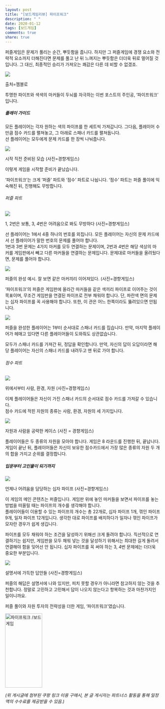 ```yaml
---
layout: post
title: "[보드게임리뷰] 파이프워크"
description: " "
date: 2020-01-12
tags: [보드게임]
comments: true
share: true
---
```


퍼즐게임은 문제가 풀리는 순간, 뿌듯함을 줍니다. 하지만 그 퍼즐게임에 경쟁 요소와 전략적 요소까지 더해진다면 문제를 풀고 난 뒤 느껴지는 뿌듯함은 더더욱 뒤로 멀어질 것입니다. 그 대신, 최종적인 승리가 가져오는 쾌감은 다른 데 비할 수 없겠죠.  

[![](https://post-phinf.pstatic.net/MjAyMDA2MjJfMSAg/MDAxNTkyODE5NDc5OTUy.I_gj_j1C1CNAdsLfVUyidBXCxwr6y2iwXPlrskwZhHcg.sRnAsIIvjnnGz71tv0t_gVP0IDOiD41wpFVX8eWfsV0g.JPEG/image_515326591592819462778.jpg?type=w1200)](https://post.naver.com/viewer/postView.nhn?volumeNo=28600032&memberNo=49631020#)

출처=젬블로

투명한 파이프와 색색의 마커들이 두뇌를 자극하는 이번 포스트의 주인공, ‘파이프워크’ 입니다.

##### 플레이 가이드

모든 플레이어는 각자 원하는 색의 파이프를 한 세트씩 가져갑니다. 그다음, 플레이어 수 만큼 점수 카드를 펼쳐놓고, 그 아래로 스패너 카드를 펼쳐둡니다.  
선 플레이어는 모두에게 문제 카드를 한 장씩 나눠줍니다.

[![](https://post-phinf.pstatic.net/MjAyMDA2MjJfNjEg/MDAxNTkyODE5NTU2OTEx.sfSkrmq1wnrviYm4X5drUrm-kHzvOQQoG6_eFnzwAuAg.-CO5baEapNSaOv296ITAqaAiHbdrcdzQgmhlI91vHI0g.JPEG/image_4983466371592819533363.jpg?type=w1200)](https://post.naver.com/viewer/postView.nhn?volumeNo=28600032&memberNo=49631020#)

시작 직전 준비된 모습 (사진=경향게임스)

이렇게 게임을 시작할 준비가 끝났습니다.  
  
‘파이프워크’는 크게 ‘퍼즐’ 파트와 ‘점수’ 파트로 나뉩니다. ‘점수’ 파트는 퍼즐 풀이에 익숙해진 뒤, 진행해도 무방합니다.  

###### 퍼즐 파트

[![](https://post-phinf.pstatic.net/MjAyMDA2MjJfMjQ3/MDAxNTkyODE5NjY5MTEz.FdIiz5q8JOG5wyQdgnn3xHb0nywM0dfiWeESVYNm0mgg.QAXLCB0t8dxZVKbPaKttghgS_pizOiDZUIsrK9PMPwQg.JPEG/image_5284370211592819653309.jpg?type=w1200)](https://post.naver.com/viewer/postView.nhn?volumeNo=28600032&memberNo=49631020#)

1, 2번은 보통, 3, 4번은 어려움으로 봐도 무방하다 (사진=경향게임스)

선 플레이어는 1에서 4중 하나의 번호를 외칩니다. 모든 플레이어는 자신의 문제 카드에서 선 플레이어가 말한 번호의 문제를 풀어야 합니다.  
1번과 3번 문제는 4가지 마커를 모두 연결하는 문제이며, 2번과 4번은 해당 색상의 마커를 게임판에서 빼고 다른 마커들을 연결하는 문제입니다. 문제대로 마커들을 올려뒀다면, 문제를 풀어야 합니다.  

[![](https://post-phinf.pstatic.net/MjAyMDA2MjJfNTcg/MDAxNTkyODE5OTI5NDY0.KkQEN_RUjijMCkoPCgzDpinGqftjNRkdQNyzPsIyI34g.w1eDQ0Ygryt0YOd90_uv6M540Q2Ho3pqqqPkqPO07b4g.JPEG/image_588449031592819725803.jpg?type=w1200)](https://post.naver.com/viewer/postView.nhn?volumeNo=28600032&memberNo=49631020#)

퍼즐의 완성 예시. 잘 보면 같은 마커끼리 이어져있다. (사진=경향게임스)

‘파이프워크’의 퍼즐은 게임판에 올라간 마커들을 같은 색끼리 파이프로 이어주는 것이 목표이며, 무조건 게임판을 연결된 파이프로 전부 채워야 합니다. 단, 파란색 면의 문제는 십자 파이프를 꼭 사용해야 합니다. 또한, 이 관은 어느 한쪽이라도 뚫려있으면 안됩니다.

[![](https://post-phinf.pstatic.net/MjAyMDA2MjJfMjQ5/MDAxNTkyODE5OTMzMTQ4.WfLPxC3fuqMbf7EGLfLZdxa-eg-KBZF-AmUELwxu1jwg.sPP0yP5x4VGCTnEF0qGDY9gHXE7XXzuTB1rMVF77CHwg.JPEG/image_511077181592819804696.jpg?type=w1200)](https://post.naver.com/viewer/postView.nhn?volumeNo=28600032&memberNo=49631020#)

퍼즐을 완성한 플레이어는 1부터 순서대로 스패너 카드를 집습니다. 만약, 마지막 플레이어가 헤매고 있다면 다른 플레이어들이 도와줘도 상관없습니다.  
  
모두가 스패너 카드를 가져간 뒤, 정답을 확인합니다. 만약, 자신의 답이 오답이라면 해당 플레이어는 자신의 스패너 카드를 내려두고 맨 뒤로 가야 합니다.

###### 점수 파트

[![](https://post-phinf.pstatic.net/MjAyMDA2MjJfNzgg/MDAxNTkyODE5OTM1MDIx.dZO5ipaPN7iv1pQ0JR2kNWv2P1-2bswpU9AbqS3YNpMg.A-FGLYJADDqoyaQo_m8yZ75loo5oJPbZoTFhJMW3VDcg.JPEG/image_1367014251592819837735.jpg?type=w1200)](https://post.naver.com/viewer/postView.nhn?volumeNo=28600032&memberNo=49631020#)

위에서부터 사람, 환경, 자원 (사진=경향게임스)

이제 플레이어들은 자신이 가진 스패너 카드의 순서대로 점수 카드를 가져갈 수 있습니다.  
점수 카드에 적힌 자원의 종류는 사람, 환경, 자원의 세 가지입니다.  

[![](https://post-phinf.pstatic.net/MjAyMDA2MjJfMTEg/MDAxNTkyODE5OTg2OTU4.NRVo0aJirz6zAJ_w0W8A21Ft5XQTFNt324p1fMHCEF8g.980hy8APCuEHEKe6MEWffKon0OGZIwwrBJuoVfq6D9Eg.JPEG/image_7142302991592819967660.jpg?type=w1200)](https://post.naver.com/viewer/postView.nhn?volumeNo=28600032&memberNo=49631020#)

자원과 사람을 공략한 케이스 (사진 = 경향게임스)

플레이어들은 두 종류의 자원을 모아야 합니다. 게임은 8 라운드를 진행한 뒤, 끝납니다. 게임이 끝난 뒤, 플레이어들은 자신이 보유한 점수카드에서 가장 많은 종류의 자원 두 개의 합을 가지고 순위를 결정합니다.

##### 입문부터 고인물이 되기까지

[![](https://post-phinf.pstatic.net/MjAyMDA2MjJfMjcx/MDAxNTkyODIwMDU1NDA1.pcZOGkLV-jlgXtPWIPzIWb8cwBd-tjXSTWhGnVEc7b0g.gHBpCst25xQebY348WIUpXz8IsxdjI3d3JevMCQu790g.JPEG/image_7968283351592820040548.jpg?type=w1200)](https://post.naver.com/viewer/postView.nhn?volumeNo=28600032&memberNo=49631020#)

언제나 어려움을 담당하는 십자 파이프 (사진=경향게임스)

이 게임의 메인 콘텐츠는 퍼즐입니다. 게임판 위에 놓인 마커들을 보면서 파이프를 놓는 방법을 떠올릴 때는 파이프의 개수를 생각해야 합니다.  
플레이어들이 이용할 수 있는 파이프의 개수는 총 22개로, 십자 파이프 1개, 꺾인 파이프 9개, 일자 파이프 12개입니다. 생각한 대로 파이프를 배치하다가 일자나 꺾인 파이프가 모자란 경우가 쉽게 생깁니다.  
  
파이프를 모두 채워야 하는 조건을 달성하기 위해선 크게 돌려야 합니다. 직선적으로 연결하기는 쉽지만, 게임판을 모두 채워 넣는 것을 달성하기 위해서는 최대한 길게 돌려서 연결해야 함을 잊어선 안 됩니다. 십자 파이프를 꼭 써야 하는 3, 4번 문제에는 더더욱 중요한 부분입니다.  

[![](https://post-phinf.pstatic.net/MjAyMDA2MjJfMjAy/MDAxNTkyODIwMTc0MDg0.SCYWrFRybLHk5j948nSGjjMAA3X6cFJf-ja8lH-jHk4g.1lPzD2fTqFd1EZ3FEs7XZNWedz65a1SBqBdJoOaG9RMg.JPEG/image_1533203541592820090554.jpg?type=w1200)](https://post.naver.com/viewer/postView.nhn?volumeNo=28600032&memberNo=49631020#)

설명서에 가득한 답안들 (사진=경향게임스)

퍼즐의 해답은 설명서에 나와 있지만, 피치 못할 경우가 아니라면 참고하지 않는 것을 추천합니다. 정말로 고민하고 고민해서 답이 나오지 않는다고 항복하는 것과 마찬가지인 일이니까요.  
  
퍼즐 풀이와 자원 투자의 전략성을 더한 게임, ‘파이프워크’였습니다.

<a href="https://coupa.ng/bPrD7v" target="_blank" referrerpolicy="unsafe-url"><img src="https://static.coupangcdn.com/image/affiliate/banner/a4d6d00488000cfd4bb305f09a1b6220@2x.jpg" alt="파이프워크 /보드게임" width="120" height="240"></a>

_(위 게시글에 첨부된 쿠팡 링크 이용 구매시, 본 글 게시자는 파트너스 활동을 통해 일정액의 수수료를 제공받을 수 있음.)_
